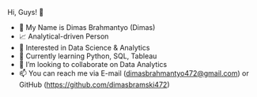  Hi, Guys! 👋 

- 📛 My Name is Dimas Brahmantyo (Dimas)
- 📈 Analytical-driven Person
- 👀 Interested in Data Science & Analytics
- 🌱 Currently learning Python, SQL, Tableau
- 💞️ I’m looking to collaborate on Data Analytics
- 📫 You can reach me via E-mail (dimasbrahmantyo472@gmail.com) or GitHub (https://github.com/dimasbramski472)

<!---
dimasbramski472/dimasbramski472 is a ✨ special ✨ repository because its `README.md` (this file) appears on your GitHub profile.
You can click the Preview link to take a look at your changes.
--->
